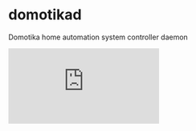 domotikad
=========

Domotika home automation system controller daemon


![piwik tracking](https://webstats.unixmedia.it/piwik.php?idsite=2&rec=1&action_name=GitHubDomotikad)
